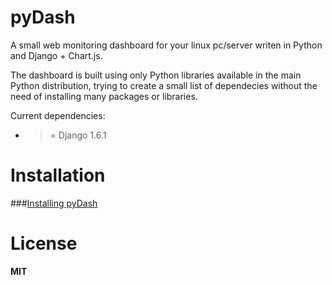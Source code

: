 pyDash
======

A small web monitoring dashboard for your linux pc/server writen in Python and Django + Chart.js.

The dashboard is built using only Python libraries available in the main Python distribution, trying to create a small list of dependecies without the need of installing many packages or libraries.


Current dependencies:

  - >= Django 1.6.1


Installation
============

###[Installing pyDash](https://github.com/k3oni/pydash/wiki/Install-pyDash)



License
=======

**MIT**

